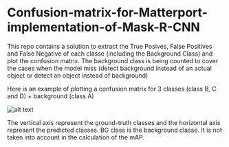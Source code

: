 # Confusion-matrix-for-Matterport-implementation-of-Mask-R-CNN

This repo contains a solution to extract the True Posives, False Positives and False Negative of each classe (including the Background Class) and plot the confusion matrix. The background class is being counted to cover the cases when the model miss (detect background instead of an actual object or detect an object instead of background)

Here is an example of plotting a confusion matrix for 3 classes (class B, C and D) + background (class A)  

![alt text](https://github.com/Altimis/Confusion-matrix-for-Matterport-implementation-of-Mask-R-CNN/blob/master/confm.png?raw=true)

The vertical axis represent the ground-truth classes and the horizontal axis represent the predicted classes. BG class is the background classe. It is not taken into account in the calculation of the mAP. 
